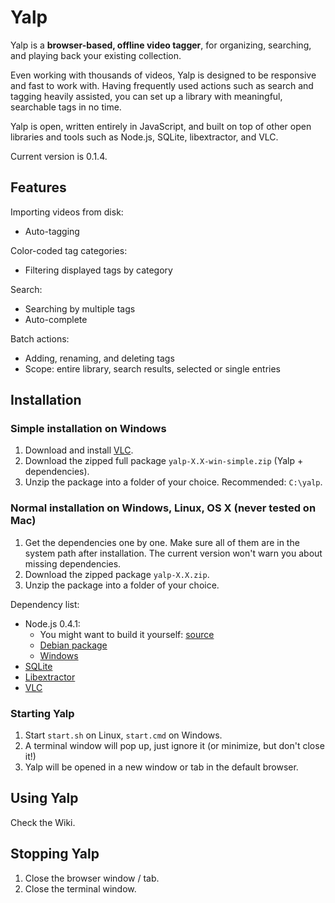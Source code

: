 Yalp
====

Yalp is a **browser-based, offline video tagger**, for organizing, searching, and playing back your existing collection.

Even working with thousands of videos, Yalp is designed to be responsive and fast to work with. Having frequently used actions such as search and tagging heavily assisted, you can set up a library with meaningful, searchable tags in no time.

Yalp is open, written entirely in JavaScript, and built on top of other open libraries and tools such as Node.js, SQLite, libextractor, and VLC.

Current version is 0.1.4.

Features
--------

Importing videos from disk:

- Auto-tagging

Color-coded tag categories:

- Filtering displayed tags by category

Search:

- Searching by multiple tags
- Auto-complete

Batch actions:

- Adding, renaming, and deleting tags
- Scope: entire library, search results, selected or single entries

Installation
------------

### Simple installation on Windows

1. Download and install [VLC](http://www.videolan.org/vlc/).
2. Download the zipped full package `yalp-X.X-win-simple.zip` (Yalp + dependencies).
3. Unzip the package into a folder of your choice. Recommended: `C:\yalp`.

### Normal installation on Windows, Linux, OS X (never tested on Mac)

1. Get the dependencies one by one. Make sure all of them are in the system path after installation. The current version won't warn you about missing dependencies.
2. Download the zipped package `yalp-X.X.zip`.
3. Unzip the package into a folder of your choice.

Dependency list:

- Node.js 0.4.1:
	- You might want to build it yourself: [source](http://nodejs.org/#download)
	- [Debian package](http://packages.debian.org/search?keywords=nodejs)
	- [Windows](http://node-js.prcn.co.cc/)
- [SQLite](http://www.sqlite.org/download.html)
- [Libextractor](http://www.gnu.org/software/libextractor/download.html)
- [VLC](http://www.videolan.org/vlc/)

### Starting Yalp

1. Start `start.sh` on Linux, `start.cmd` on Windows.
2. A terminal window will pop up, just ignore it (or minimize, but don't close it!)
3. Yalp will be opened in a new window or tab in the default browser.

Using Yalp
----------

Check the Wiki.

Stopping Yalp
-------------

1. Close the browser window / tab.
2. Close the terminal window.

